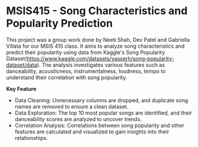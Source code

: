 # MSIS415 - Song Characteristics and Popularity Prediction
This project was a group work done by Neeti Shah, Dev Patel and Gabriella Villata for our MSIS 415 class. It aims to analyze song characteristics and predict their popularity using data from Kaggle's Song Popularity Dataset(https://www.kaggle.com/datasets/yasserh/song-popularity-dataset/data). The analysis investigates various features such as danceability, acousticness, instrumentalness, loudness, tempo to understand their correlation with song popularity.

<b> Key Feature </b>
<ul>
<li> Data Cleaning: Unnecessary columns are dropped, and duplicate song names are removed to ensure a clean dataset. </li>
<li> Data Exploration: The top 10 most popular songs are identified, and their danceability scores are analyzed to uncover trends. </li>
<li> Correlation Analysis: Correlations between song popularity and other features are calculated and visualized to gain insights into their relationships.</li>
</ul>
